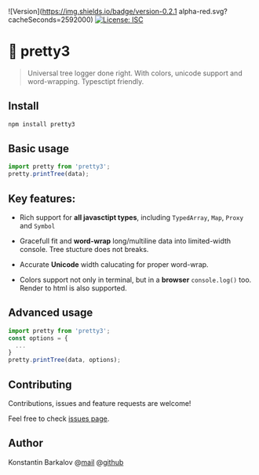![Version](https://img.shields.io/badge/version-0.2.1 alpha-red.svg?cacheSeconds=2592000) [![License: ISC](https://img.shields.io/badge/License-ISC-green.svg)](#)
# 🌳 pretty3

> Universal tree logger done right. With colors, unicode support and word-wrapping. Typesctipt friendly.

## Install

```sh
npm install pretty3
```

## Basic usage


```javascript
import pretty from 'pretty3';
pretty.printTree(data);
```
## Key features:

- Rich support for **all javasctipt types**, including `TypedArray`, `Map`, `Proxy` and `Symbol`

- Gracefull fit and **word-wrap** long/multiline data into limited-width console. Tree stucture does not breaks.

- Accurate **Unicode**  width calucating for proper word-wrap.

- Colors support not only in terminal, but in a **browser** `console.log()` too. Render to html is also supported.

## Advanced usage


```javascript
import pretty from 'pretty3';
const options = {
  ...
}
pretty.printTree(data, options);
```

## Contributing

Contributions, issues and feature requests are welcome!

Feel free to check [issues page](todo).

## Author

Konstantin Barkalov @[mail](mailto:mail@barkalov.ru) @[github](https://github.com/konstantinbarkalov)
